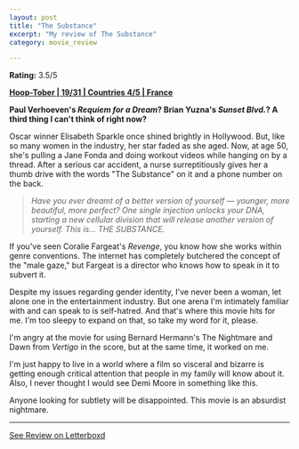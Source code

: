 ```yaml
---
layout: post
title: "The Substance"
excerpt: "My review of The Substance"
category: movie_review

---
```


**Rating:** 3.5/5

<b><a href="https://boxd.it/pRQY0/detail">Hoop-Tober | 19/31 | Countries 4/5 | France</a></b>

<b>Paul Verhoeven's <i>Requiem for a Dream</i>? Brian Yuzna's <i>Sunset Blvd.</i>? A third thing I can't think of right now?</b>

Oscar winner Elisabeth Sparkle once shined brightly in Hollywood. But, like so many women in the industry, her star faded as she aged. Now, at age 50, she's pulling a Jane Fonda and doing workout videos while hanging on by a thread. After a serious car accident, a nurse surreptitiously gives her a thumb drive with the words "The Substance" on it and a phone number on the back.

<blockquote><i>Have you ever dreamt of a better version of yourself — younger, more beautiful, more perfect? One single injection unlocks your DNA, starting a new cellular division that will release another version of yourself. This is… THE SUBSTANCE.</i></blockquote>

If you've seen Coralie Fargeat's <i>Revenge</i>, you know how she works within genre conventions. The internet has completely butchered the concept of the "male gaze," but Fargeat is a director who knows how to speak in it to subvert it.

Despite my issues regarding gender identity, I've never been a woman, let alone one in the entertainment industry. But one arena I'm intimately familiar with and can speak to is self-hatred. And that's where this movie hits for me. I'm too sleepy to expand on that, so take my word for it, please.

I'm angry at the movie for using Bernard Hermann's The Nightmare and Dawn from <i>Vertigo</i> in the score, but at the same time, it worked on me.

I'm just happy to live in a world where a film so visceral and bizarre is getting enough critical attention that people in my family will know about it. Also, I never thought I would see Demi Moore in something like this.

Anyone looking for subtlety will be disappointed. This movie is an absurdist nightmare.

<hr>

[See Review on Letterboxd](https://boxd.it/8skDuv)
